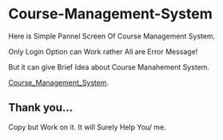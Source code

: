 # Course-Management-System
Here is Simple Pannel Screen Of Course Management System.

Only Login Option can Work rather All are Error Message!

But it can give Brief Idea about Course Manahement System.

 [Course_Management_System]().

## Thank you...

Copy but Work on it. It will Surely Help You/ me.
